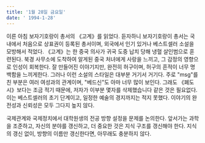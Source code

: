 ```yaml
---
title: '1월 28일 금요일'
date: ' 1994-1-28'
---
```

이른 아침 보자기호랑이 총서의 《고계》를 읽었다. 듣자하니 보자기호랑이 총서는 국내에서 처음으로 상표권이 등록된 총서이며, 외국에서 인기 있거나 베스트셀러 소설을 모방해서 적었다. 《고계》는 한 중국 의사가 귀국 도중 납치 당해 냉혈 살인범으로 훈련된다. 북경 사무소에 도착하여 알게된 중국 처녀에게 사랑을 느끼고, 그 감정의 영향으로 인성이 회복한다. 잘 만들어진 이야기지만, 완전히 허구이며, 허구의 흔적이 너무 명백함을 느끼게한다. 그러나 이런 소설의 스타일은 대부분 거기서 거기다. 주로 "msg"를 친 부분은 여러 여성과의 관계이며, "베드신"도 아마 너무 많이 보인다. 그래도 《폐도시》보다는 조금 적기 때문에, 저자가 이부분 몇자를 삭제했습니다 같은 것은 필요없다. 이는 베스트셀러의 초기 단계이고, 일정한 예술의 경지까지는 적지 못했다. 이야기의 완전성과 신뢰성은 모두 그다지 높지 않다.

국제관계와 국제정치에서 대학원생의 전공 방향 설정을 문제를 논의한다. 앞서가는 과학을 조준하고, 자신의 분야를 갱신하고, 더 중요한 것은 지식 구조를 갱신해야 한다. 지식의 갱신 없이, 방향의 이름만 갱신한다면, 아무래도 충분하지 않다.
